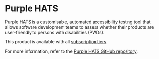 # Purple HATS

Purple HATS is a customisable, automated accessibility testing tool that allows software development teams to assess whether their products are user-friendly to persons with disabilities (PWDs). 

This product is available with all [subscription tiers](https://www.developer.tech.gov.sg/products/categories/devops/ship-hats/subscription). 


For more information, refer to the [Purple HATS GitHub repository](https://github.com/GovTechSG/purple-hats/blob/master/README.md).

